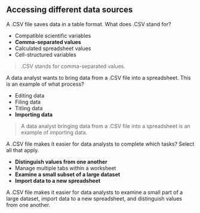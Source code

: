 ## Accessing different data sources
A .CSV file saves data in a table format. What does .CSV stand for?

* Compatible scientific variables
* **Comma-separated values**
* Calculated spreadsheet values
* Cell-structured variables

> .CSV stands for comma-separated values.

A data analyst wants to bring data from a .CSV file into a spreadsheet. This is an example of what process?

* Editing data
* Filing data
* Titling data
* **Importing data**

> A data analyst bringing data from a .CSV file into a spreadsheet is an example of importing data.

A .CSV file makes it easier for data analysts to complete which tasks? Select all that apply.

* **Distinguish values from one another**
* Manage multiple tabs within a worksheet
* **Examine a small subset of a large dataset**
* **Import data to a new spreadsheet**

A .CSV file makes it easier for data analysts to examine a small part of a large dataset, import data to a new spreadsheet, and distinguish values from one another.
